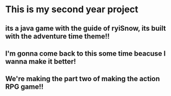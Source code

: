 # This is my second year project

## its a java game with the guide of ryiSnow, its built with the adventure time theme!!

## I'm gonna come back to this some time beacuse I wanna make it better!

## We're making the part two of making the action RPG game!!
